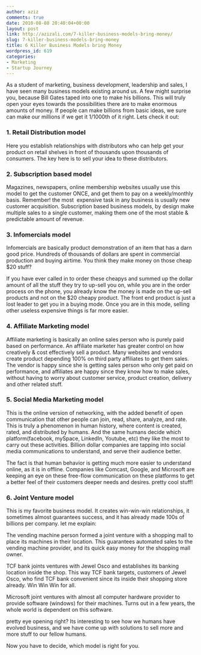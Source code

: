 ```yaml
---
author: aziz
comments: true
date: 2010-08-08 20:40:04+00:00
layout: post
link: http://azizali.com/7-killer-business-models-bring-money/
slug: 7-killer-business-models-bring-money
title: 6 Killer Business Models bring Money
wordpress_id: 619
categories:
- Marketing
- Startup Journey
---
```


As a student of marketing, business development, leadership and sales, I have seen many business models existing around us. A few might surprise you, because Bill Gates taped into one to make his billions.<!-- more -->
This will truly open your eyes towards the possibilities there are to make enormous amounts of money. If people can make billions from basic ideas, we sure can make our millions if we get it 1/1000th of it right. Lets check it out:


### 1. Retail Distribution model


Here  you establish relationships with distributors who can help get your  product on retail shelves in front of thousands upon thousands of  consumers. The key here is to sell your idea to these distributors.


### 2. Subscription based model


Magazines,  newspapers, online membership websites usually use this model to get  the customer ONCE, and get them to pay on a weekly/monthly basis.  Remember! the most  expensive task in any business is usually new  customer acquisition. Subscription based business models, by design make  multiple sales to a single customer, making them one of the most stable  & predictable amount of revenue.


### 3. Infomercials model


Infomercials  are basically product demonstration of an item that has a darn good  price. Hundreds of thousands of dollars are spent in commercial  production and buying airtime. You think they make money on those cheap  $20 stuff?

If  you have ever called in to order these cheapys and summed up the dollar  amount of all the stuff they try to up-sell you on, while you are in the  order process on the phone, you already know the money is made on the up-sell products and not on the $20 cheapy product. The front end product  is just a lost leader to get you in a buying mode. Once you are in this  mode, selling other useless expensive things is far more easier.


### 4. Affiliate Marketing model


Affiliate  marketing is basically an online sales person who is purely paid based  on performance. An affiliate marketer has greater control on how  creatively & cost effectively sell a product. Many websites and  vendors create product depending 100% on third party affiliates to get  them sales.
The  vendor is happy since she is getting sales person who only get paid on  performance, and affiliates are happy since they know how to make sales,  without having to worry about customer service, product creation,  delivery and other related stuff.


### 5. Social Media Marketing model


This  is the online version of networking, with the added benefit of open  communication that other people can join, read, share, analyze, and  rate. This is truly a phenomenon in human history, where content is  created, rated, and distributed by humans. And the same humans decide  which platform(facebook, mySpace, LinkedIn, Youtube, etc) they like the  most to carry out these activities. Billion dollar companies are tapping  into social media communications to understand, and serve their  audience better.

The  fact is that human behavior is getting much more easier to understand  online, as it is in offline. Companies like Comcast, Google, and  Microsoft are keeping an eye on these free-flow communication on these  platforms to get a better feel of their customers deeper needs and  desires. pretty cool stuff!


### 6. Joint Venture model


This  is my favorite business model. It creates win-win-win relationships, it  sometimes almost guarantees success, and it has already made 100s of  billions per company. let me explain:

The  vending machine person formed a joint venture with a shopping mall to  place its machines in their location. This guarantees automated sales to  the vending machine provider, and its quick easy money for the shopping  mall owner.

TCF  bank joints ventures with Jewel Osco and establishes its banking  location inside the shop. This way TCF bank targets, customers of Jewel  Osco, who find TCF bank convenient since its inside their shopping store  already. Win Win Win for all.

Microsoft  joint ventures with almost all computer hardware provider to provide  software (windows) for their machines. Turns out in a few years, the  whole world is dependent on this software.

pretty  eye opening right? Its interesting to see how we humans have evolved  business, and we have come up with solutions to sell more and more stuff  to our fellow humans.

Now you have to decide, which model is right for you.
